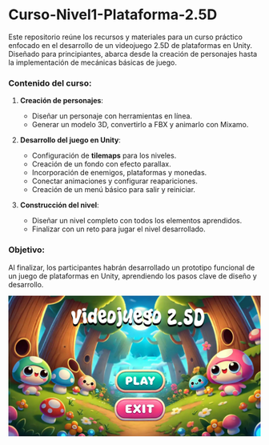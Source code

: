 # Curso-Nivel1-Plataforma-2.5D

Este repositorio reúne los recursos y materiales para un curso práctico enfocado en el desarrollo de un videojuego 2.5D de plataformas en Unity. Diseñado para principiantes, abarca desde la creación de personajes hasta la implementación de mecánicas básicas de juego.  

### Contenido del curso:  
1. **Creación de personajes**:  
   - Diseñar un personaje con herramientas en línea.  
   - Generar un modelo 3D, convertirlo a FBX y animarlo con Mixamo.  

2. **Desarrollo del juego en Unity**:  
   - Configuración de **tilemaps** para los niveles.  
   - Creación de un fondo con efecto parallax.  
   - Incorporación de enemigos, plataformas y monedas.  
   - Conectar animaciones y configurar reapariciones.  
   - Creación de un menú básico para salir y reiniciar.  

3. **Construcción del nivel**:  
   - Diseñar un nivel completo con todos los elementos aprendidos.  
   - Finalizar con un reto para jugar el nivel desarrollado.  

### Objetivo:  
Al finalizar, los participantes habrán desarrollado un prototipo funcional de un juego de plataformas en Unity, aprendiendo los pasos clave de diseño y desarrollo.


![menu](/Plataforma-2.5D-2017/Assets/Scenes/miniaturas/menu.png "menu")